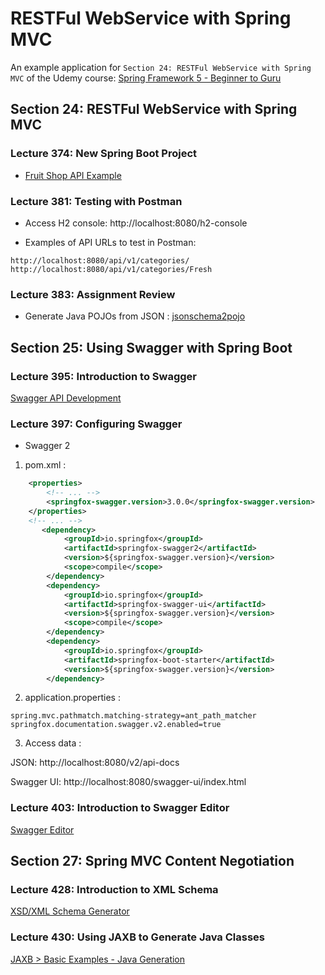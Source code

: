 [//]: # ([![CircleCI]&#40;https://dl.circleci.com/status-badge/img/gh/zakdim/spring5-mvc-rest/tree/master.svg?style=svg&#41;]&#40;https://dl.circleci.com/status-badge/redirect/gh/zakdim/spring5-mvc-rest/tree/master&#41;)

# RESTFul WebService with Spring MVC

An example application for `Section 24: RESTFul WebService with Spring MVC` of the Udemy course:
[Spring Framework 5 - Beginner to Guru](https://www.udemy.com/course/spring-framework-5-beginner-to-guru/)

## Section 24: RESTFul WebService with Spring MVC

### Lecture 374: New Spring Boot Project

* [Fruit Shop API Example](https://api.predic8.de/shop/docs)

### Lecture 381: Testing with Postman

* Access H2 console: http://localhost:8080/h2-console

* Examples of API URLs to test in Postman:

```
http://localhost:8080/api/v1/categories/
http://localhost:8080/api/v1/categories/Fresh
```

### Lecture 383: Assignment Review

* Generate Java POJOs from JSON : [jsonschema2pojo](https://www.jsonschema2pojo.org/)

## Section 25: Using Swagger with Spring Boot

### Lecture 395: Introduction to Swagger

[Swagger API Development](https://swagger.io/)

### Lecture 397: Configuring Swagger

* Swagger 2

1. pom.xml :

```xml
    <properties>
        <!-- ... -->
        <springfox-swagger.version>3.0.0</springfox-swagger.version>
    </properties>
    <!-- ... -->
       <dependency>
            <groupId>io.springfox</groupId>
            <artifactId>springfox-swagger2</artifactId>
            <version>${springfox-swagger.version}</version>
            <scope>compile</scope>
        </dependency>
        <dependency>
            <groupId>io.springfox</groupId>
            <artifactId>springfox-swagger-ui</artifactId>
            <version>${springfox-swagger.version}</version>
            <scope>compile</scope>
        </dependency>
        <dependency>
            <groupId>io.springfox</groupId>
            <artifactId>springfox-boot-starter</artifactId>
            <version>${springfox-swagger.version}</version>
        </dependency>
```

2. application.properties :

```properties
spring.mvc.pathmatch.matching-strategy=ant_path_matcher
springfox.documentation.swagger.v2.enabled=true

```

3. Access data :

JSON: http://localhost:8080/v2/api-docs

Swagger UI: http://localhost:8080/swagger-ui/index.html

### Lecture 403: Introduction to Swagger Editor

[Swagger Editor](https://swagger.io/tools/swagger-editor/)

## Section 27: Spring MVC Content Negotiation

### Lecture 428: Introduction to XML Schema

[XSD/XML Schema Generator](https://freeformatter.com/xsd-generator.html)

### Lecture 430: Using JAXB to Generate Java Classes

[JAXB > Basic Examples - Java Generation](https://www.mojohaus.org/jaxb2-maven-plugin/Documentation/v2.4/example_xjc_basic.html)

